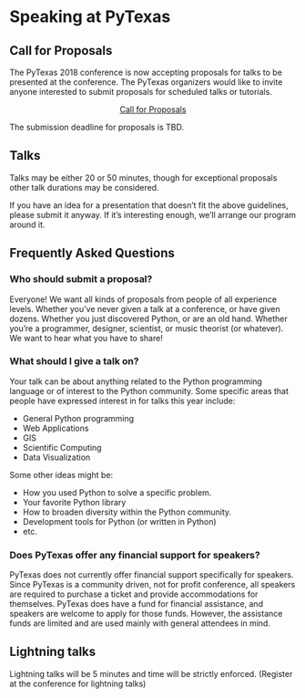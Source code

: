 # Speaking at PyTexas

## Call for Proposals

The PyTexas 2018 conference is now accepting proposals for talks to be
presented at the conference. The PyTexas organizers would like to invite anyone
interested to submit proposals for scheduled talks or tutorials.

<center>
  <a href="https://www.papercall.io/pytexas-2018" target="_blank" rel="noopener" class="md-button md-raised md-primary md-theme-default">
    Call for Proposals
  </a>
</center>

The submission deadline for proposals is TBD.

## Talks

Talks may be either 20 or 50 minutes, though for exceptional proposals other
talk durations may be considered.

If you have an idea for a presentation that doesn’t fit the above guidelines,
please submit it anyway. If it’s interesting enough, we’ll arrange our program
around it.

## Frequently Asked Questions

### Who should submit a proposal?

Everyone! We want all kinds of proposals from people of all experience levels.
Whether you’ve never given a talk at a conference, or have given dozens.
Whether you just discovered Python, or are an old hand. Whether you’re a
programmer, designer, scientist, or music theorist (or whatever). We want to
hear what you have to share!

### What should I give a talk on?

Your talk can be about anything related to the Python programming language or
of interest to the Python community. Some specific areas that people have
expressed interest in for talks this year include:

* General Python programming
* Web Applications
* GIS
* Scientific Computing
* Data Visualization

Some other ideas might be:
* How you used Python to solve a specific problem.
* Your favorite Python library
* How to broaden diversity within the Python community.
* Development tools for Python (or written in Python)
* etc.

### Does PyTexas offer any financial support for speakers?

PyTexas does not currently offer financial support specifically for speakers.
Since PyTexas is a community driven, not for profit conference, all speakers
are required to purchase a ticket and provide accommodations for themselves.
PyTexas does have a fund for financial assistance, and speakers are welcome to
apply for those funds. However, the assistance funds are limited and are used
mainly with general attendees in mind.

## Lightning talks

Lightning talks will be 5 minutes and time will be strictly enforced. (Register
at the conference for lightning talks)

